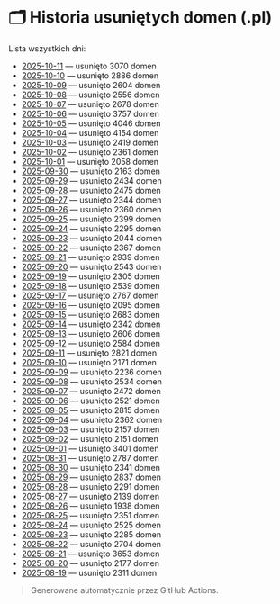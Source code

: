 # 🗂️ Historia usuniętych domen (.pl)

Lista wszystkich dni:

- [2025-10-11](days/2025-10-11.md) — usunięto 3070 domen
- [2025-10-10](days/2025-10-10.md) — usunięto 2886 domen
- [2025-10-09](days/2025-10-09.md) — usunięto 2604 domen
- [2025-10-08](days/2025-10-08.md) — usunięto 2556 domen
- [2025-10-07](days/2025-10-07.md) — usunięto 2678 domen
- [2025-10-06](days/2025-10-06.md) — usunięto 3757 domen
- [2025-10-05](days/2025-10-05.md) — usunięto 4046 domen
- [2025-10-04](days/2025-10-04.md) — usunięto 4154 domen
- [2025-10-03](days/2025-10-03.md) — usunięto 2419 domen
- [2025-10-02](days/2025-10-02.md) — usunięto 2361 domen
- [2025-10-01](days/2025-10-01.md) — usunięto 2058 domen
- [2025-09-30](days/2025-09-30.md) — usunięto 2163 domen
- [2025-09-29](days/2025-09-29.md) — usunięto 2434 domen
- [2025-09-28](days/2025-09-28.md) — usunięto 2475 domen
- [2025-09-27](days/2025-09-27.md) — usunięto 2344 domen
- [2025-09-26](days/2025-09-26.md) — usunięto 2360 domen
- [2025-09-25](days/2025-09-25.md) — usunięto 2399 domen
- [2025-09-24](days/2025-09-24.md) — usunięto 2295 domen
- [2025-09-23](days/2025-09-23.md) — usunięto 2044 domen
- [2025-09-22](days/2025-09-22.md) — usunięto 2367 domen
- [2025-09-21](days/2025-09-21.md) — usunięto 2939 domen
- [2025-09-20](days/2025-09-20.md) — usunięto 2543 domen
- [2025-09-19](days/2025-09-19.md) — usunięto 2305 domen
- [2025-09-18](days/2025-09-18.md) — usunięto 2539 domen
- [2025-09-17](days/2025-09-17.md) — usunięto 2767 domen
- [2025-09-16](days/2025-09-16.md) — usunięto 2095 domen
- [2025-09-15](days/2025-09-15.md) — usunięto 2683 domen
- [2025-09-14](days/2025-09-14.md) — usunięto 2342 domen
- [2025-09-13](days/2025-09-13.md) — usunięto 2606 domen
- [2025-09-12](days/2025-09-12.md) — usunięto 2584 domen
- [2025-09-11](days/2025-09-11.md) — usunięto 2821 domen
- [2025-09-10](days/2025-09-10.md) — usunięto 2171 domen
- [2025-09-09](days/2025-09-09.md) — usunięto 2236 domen
- [2025-09-08](days/2025-09-08.md) — usunięto 2534 domen
- [2025-09-07](days/2025-09-07.md) — usunięto 2472 domen
- [2025-09-06](days/2025-09-06.md) — usunięto 2521 domen
- [2025-09-05](days/2025-09-05.md) — usunięto 2815 domen
- [2025-09-04](days/2025-09-04.md) — usunięto 2362 domen
- [2025-09-03](days/2025-09-03.md) — usunięto 2157 domen
- [2025-09-02](days/2025-09-02.md) — usunięto 2151 domen
- [2025-09-01](days/2025-09-01.md) — usunięto 3401 domen
- [2025-08-31](days/2025-08-31.md) — usunięto 2787 domen
- [2025-08-30](days/2025-08-30.md) — usunięto 2341 domen
- [2025-08-29](days/2025-08-29.md) — usunięto 2837 domen
- [2025-08-28](days/2025-08-28.md) — usunięto 2291 domen
- [2025-08-27](days/2025-08-27.md) — usunięto 2139 domen
- [2025-08-26](days/2025-08-26.md) — usunięto 1938 domen
- [2025-08-25](days/2025-08-25.md) — usunięto 2351 domen
- [2025-08-24](days/2025-08-24.md) — usunięto 2525 domen
- [2025-08-23](days/2025-08-23.md) — usunięto 2285 domen
- [2025-08-22](days/2025-08-22.md) — usunięto 2704 domen
- [2025-08-21](days/2025-08-21.md) — usunięto 3653 domen
- [2025-08-20](days/2025-08-20.md) — usunięto 2177 domen
- [2025-08-19](days/2025-08-19.md) — usunięto 2311 domen

> Generowane automatycznie przez GitHub Actions.
